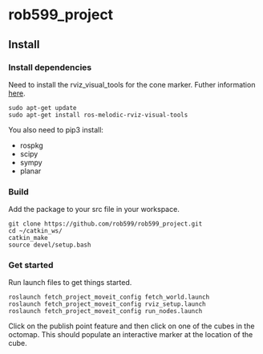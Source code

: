 # rob599_project

## Install

### Install dependencies
Need to install the rviz_visual_tools for the cone marker. Futher information [here](https://github.com/PickNikRobotics/rviz_visual_tools/blob/melodic-devel). 
```
sudo apt-get update
sudo apt-get install ros-melodic-rviz-visual-tools
```

You also need to pip3 install:
* rospkg
* scipy
* sympy
* planar

### Build
Add the package to your src file in your workspace.

```
git clone https://github.com/rob599/rob599_project.git
cd ~/catkin_ws/
catkin_make
source devel/setup.bash
```

### Get started
Run launch files to get things started.

```
roslaunch fetch_project_moveit_config fetch_world.launch
roslaunch fetch_project_moveit_config rviz_setup.launch
roslaunch fetch_project_moveit_config run_nodes.launch
```
Click on the publish point feature and then click on one of the cubes in the octomap. This should populate an interactive marker at the location of the cube. 

